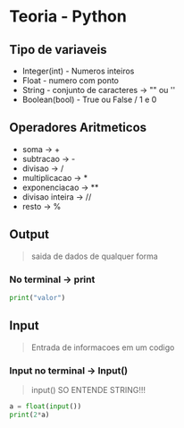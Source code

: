 # Teoria - Python

## Tipo de variaveis

- Integer(int) -  Numeros inteiros
- Float - numero com ponto
- String - conjunto de caracteres -> "" ou ''
- Boolean(bool) - True ou False / 1 e 0

## Operadores Aritmeticos

- soma -> +
- subtracao -> -
- divisao -> /
- multiplicacao -> *
- exponenciacao -> **
- divisao inteira -> //
- resto -> %

## Output

> saida de dados de qualquer forma

### No terminal -> print

```python
print("valor")
```

## Input 

> Entrada de informacoes em um codigo

### Input no terminal -> Input()

> input() SO ENTENDE STRING!!!

```python
a = float(input())
print(2*a)
```